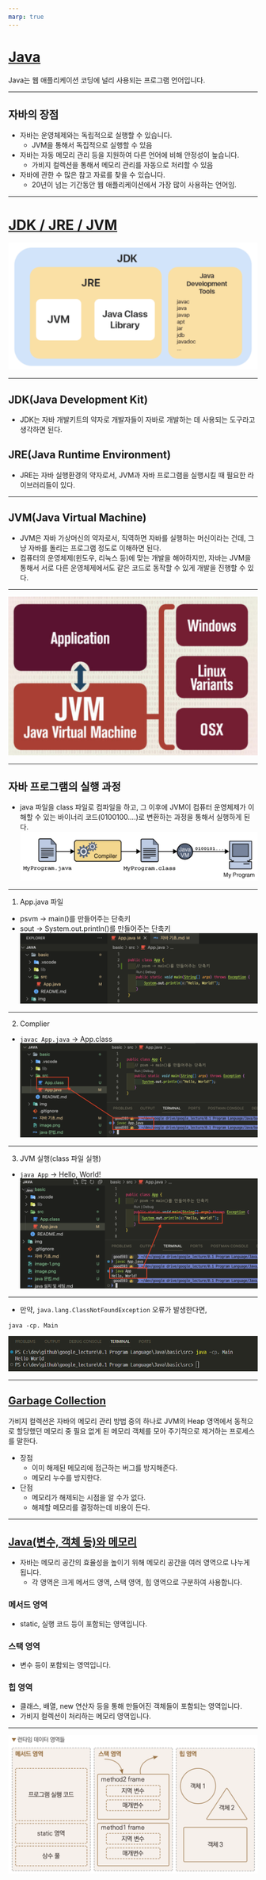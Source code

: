 ```yaml
---
marp: true
---
```

# [Java](http://www.tcpschool.com/java/java_intro_basic)
Java는 웹 애플리케이션 코딩에 널리 사용되는 프로그램 언어입니다.

---
## 자바의 장점 
- 자바는 운영체제와는 독립적으로 실행할 수 있습니다.
  - JVM을 통해서 독집적으로 실행할 수 있음 
- 자바는 자동 메모리 관리 등을 지원하여 다른 언어에 비해 안정성이 높습니다.
  - 가비지 컬렉션을 통해서 메모리 관리를 자동으로 처리할 수 있음 
- 자바에 관한 수 많은 참고 자료를 찾을 수 있습니다.
  - 20년이 넘는 기간동안 웹 애플리케이션에서 가장 많이 사용하는 언어임.

---
# [JDK / JRE / JVM](https://inpa.tistory.com/entry/JAVA-%E2%98%95-JDK-JRE-JVM-%EA%B0%9C%EB%85%90-%EA%B5%AC%EC%84%B1-%EC%9B%90%EB%A6%AC-%F0%9F%92%AF-%EC%99%84%EB%B2%BD-%EC%B4%9D%EC%A0%95%EB%A6%AC)
![Alt text](./img/basic/image.png)

---
## JDK(Java Development Kit) 
- JDK는 자바 개발키트의 약자로 개발자들이 자바로 개발하는 데 사용되는 도구라고 생각하면 된다.

## JRE(Java Runtime Environment)
- JRE는 자바 실행환경의 약자로서, JVM과 자바 프로그램을 실행시킬 때 필요한 라이브러리들이 있다. 

---
## JVM(Java Virtual Machine)
- JVM은 자바 가상머신의 약자로서, 직역하면 자바를 실행하는 머신이라는 건데, 그냥 자바를 돌리는 프로그램 정도로 이해하면 된다. 
- 컴퓨터의 운영체제(윈도우, 리눅스 등)에 맞는 개발을 해야하지만, 자바는 JVM을 통해서 서로 다른 운영체제에서도 같은 코드로 동작할 수 있게 개발을 진행할 수 있다. 

---
![Alt text](./img/basic/image-1.png)

---
## 자바 프로그램의 실행 과정 
- java 파일을 class 파일로 컴파일을 하고, 그 이후에 JVM이 컴퓨터 운영체제가 이해할 수 있는 바이너리 코드(0100100....)로 변환하는 과정을 통해서 실행하게 된다.
![Alt text](./img/basic/image-2.png)

---
1. App.java 파일 
- psvm -> main()를 만들어주는 단축키 
- sout -> System.out.println()를 만들어주는 단축키 
![Alt text](./img/basic/image11.png)

---
2. Complier
- `javac App.java` -> App.class 
![Alt text](./img/basic/image12.png)

---
3. JVM 실행(class 파일 실행) 
- `java App` -> Hello, World!
![Alt text](./img/basic/image13.png)

---
- 만약, `java.lang.ClassNotFoundException` 오류가 발생한다면,
```shell
java -cp. Main
```
![Alt text](./img/basic/image00.png)


---
## [Garbage Collection](https://velog.io/@jkijki12/Java-%EA%B0%80%EB%B9%84%EC%A7%80%EC%BB%AC%EB%A0%89%ED%84%B0)
가비지 컬렉션은 자바의 메모리 관리 방법 중의 하나로 JVM의 Heap 영역에서 동적으로 할당했던 메모리 중 필요 없게 된 메모리 객체를 모아 주기적으로 제거하는 프로세스를 말한다.
- 장점
  - 이미 해제된 메모리에 접근하는 버그를 방지해준다.
  - 메모리 누수를 방지한다.
- 단점
  - 메모리가 해제되는 시점을 알 수가 없다.
  - 해제할 메모리를 결정하는데 비용이 든다.

---
## [Java(변수, 객체 등)와 메모리](https://goldenrabbit.co.kr/2021/11/03/%EC%9E%90%EB%B0%94-%EC%BD%94%EB%93%9C%EC%99%80-%EB%A9%94%EC%84%9C%EB%93%9C-%EC%8A%A4%ED%83%9C%ED%8B%B1-%EB%B3%80%EC%88%98-%EB%93%B1%EC%9D%80-%EB%A9%94%EB%AA%A8%EB%A6%AC%EC%9D%98-%EC%96%B4%EB%94%94/) 
- 자바는 메모리 공간의 효율성을 높이기 위해 메모리 공간을 여러 영역으로 나누게 됩니다.
  - 각 영역은 크게 메서드 영역, 스택 영역, 힙 영역으로 구분하여 사용합니다.

### 메서드 영역 
- static, 실행 코드 등이 포함되는 영역입니다.
### 스택 영역 
- 변수 등이 포함되는 영역입니다.
### 힙 영역 
- 클래스, 배열, new 연산자 등을 통해 만들어진 객체들이 포함되는 영역입니다. 
- 가비지 컬렉션이 처리하는 메모리 영역입니다. 

---
![Alt text](./img/basic/image-3.png)


